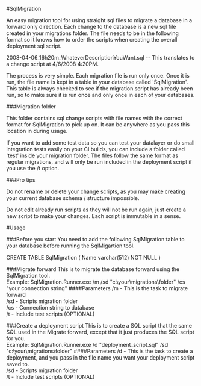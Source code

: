 #SqlMigration

An easy migration tool for using straight sql files to migrate a database in a forward only direction.  Each change to the database is a new sql file created in your migrations folder.  The file needs to be in the following format so it knows how to order the scripts when creating the overall deployment sql script.  

2008-04-06_16h20m_WhateverDescriptionYouWant.sql  -- This translates to a change script at 4/6/2008 4:20PM.

The process is very simple.  Each migration file is run only once.  Once it is run, the file name is kept in a table in your database called 'SqlMigration'.  This table is always checked to see if the migration script has already been run, so to make sure it is run once and only once in each of your databases.  

###Migration folder

This folder contains sql change scripts with file names with the correct format for SqlMigration to pick up on.  It can be anywhere as you pass this location in during usage.  

If you want to add some test data so you can test your datalayer or do small integration tests easily on your CI builds, you can include a folder called 'test' inside your migration folder.  The files follow the same format as regular migrations, and will only be run included in the deployment script if you use the /t option.

###Pro tips

Do not rename or delete your change scripts, as you may make creating your current database schema / structure impossible.

Do not edit already run scripts as they will not be run again, just create a new script to make your changes. Each script is immutable in a sense.


#Usage

###Before you start
You need to add the following SqlMigration table to your database before running the SqlMigartion tool.  
  
CREATE TABLE SqlMigration (	Name varchar(512) NOT NULL	)  

###Migrate forward
This is to migrate the database forward using the SqlMigration tool.  
Example: SqlMigration.Runner.exe /m /sd "c:\your\migrations\folder" /cs "your connection string"
####Parameters
/m - This is the task to migrate forward  
/sd - Scripts migration folder  
/cs - Connection string to database  
/t - Include test scripts (OPTIONAL)  

###Create a deployment script
This is to create a SQL script that the same SQL used in the Migrate forward, except that it just produces the SQL script for you.  
Example: SqlMigration.Runner.exe /d "deployment_script.sql" /sd "c:\your\migrations\folder"
####Parameters
/d - This is the task to create a deployment, and you pass in the file name you want your deployment script saved to.  
/sd - Scripts migration folder  
/t - Include test scripts (OPTIONAL)